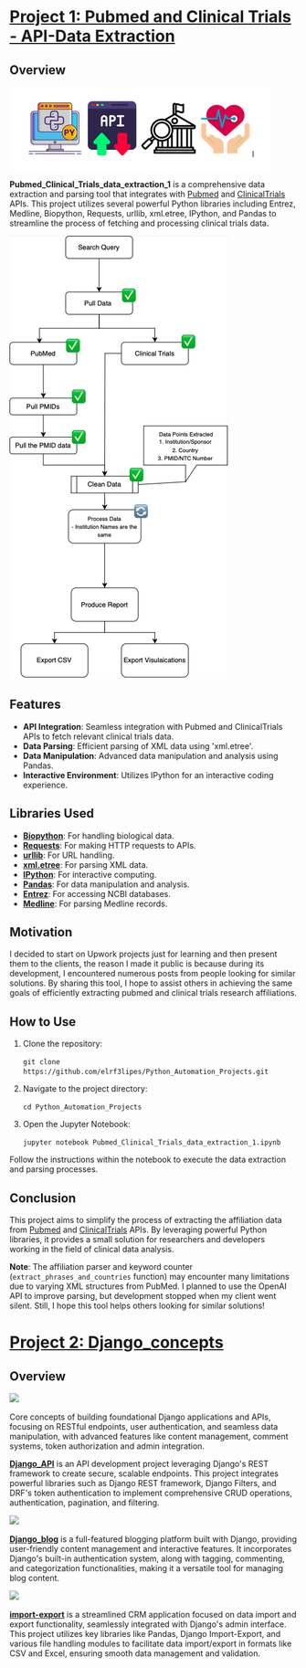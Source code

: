 
# [Project 1: Pubmed and Clinical Trials - API-Data Extraction](https://github.com/elrf3lipes/Python_Automation_Projects/blob/master/Pubmed_Clinical_Trials_data_extraction_1.ipynb)

## Overview
![](images/project_1.png)



**Pubmed_Clinical_Trials_data_extraction_1** is a comprehensive data extraction and parsing tool that integrates with [Pubmed](https://www.ncbi.nlm.nih.gov/home/develop/api/) and [ClinicalTrials](https://clinicaltrials.gov/data-api/api) APIs. This project utilizes several powerful Python libraries including Entrez, Medline, Biopython, Requests, urllib, xml.etree, IPython, and Pandas to streamline the process of fetching and processing clinical trials data.

![](images/image.png)

## Features

- **API Integration**: Seamless integration with Pubmed and ClinicalTrials APIs to fetch relevant clinical trials data.
- **Data Parsing**: Efficient parsing of XML data using 'xml.etree'.
- **Data Manipulation**: Advanced data manipulation and analysis using Pandas.
- **Interactive Environment**: Utilizes IPython for an interactive coding experience.

## Libraries Used

- **[Biopython](https://biopython.org/)**: For handling biological data.
- **[Requests](https://pypi.org/project/requests/)**: For making HTTP requests to APIs.
- **[urllib](https://docs.python.org/3/library/urllib.html)**: For URL handling.
- **[xml.etree](https://docs.python.org/3/library/xml.etree.elementtree.html)**: For parsing XML data.
- **[IPython](https://ipython.readthedocs.io/en/stable/)**: For interactive computing.
- **[Pandas](https://pypi.org/project/pandas/)**: For data manipulation and analysis.
- **[Entrez](https://biopython.org/docs/1.75/api/Bio.Entrez.html)**: For accessing NCBI databases.
- **[Medline](https://biopython.org/docs/1.75/api/Bio.Medline.html)**: For parsing Medline records.

## Motivation

I decided to start on Upwork projects just for learning and then present them to the clients, the reason I made it public is because during its development, I encountered numerous posts from people looking for similar solutions. By sharing this tool, I hope to assist others in achieving the same goals of efficiently extracting pubmed and clinical trials research affiliations.

## How to Use

1. Clone the repository:
   
   ```git clone https://github.com/elrf3lipes/Python_Automation_Projects.git```

3. Navigate to the project directory:

   ```cd Python_Automation_Projects```

5. Open the Jupyter Notebook:

   ```jupyter notebook Pubmed_Clinical_Trials_data_extraction_1.ipynb```

Follow the instructions within the notebook to execute the data extraction and parsing processes.

## Conclusion

This project aims to simplify the process of extracting the affiliation data from [Pubmed](https://pubmed.ncbi.nlm.nih.gov/) and [ClinicalTrials](https://clinicaltrials.gov/) APIs. By leveraging powerful Python libraries, it provides a small solution for researchers and developers working in the field of clinical data analysis.

**Note**: The affiliation parser and keyword counter (`extract_phrases_and_countries` function) may encounter many limitations due to varying XML structures from PubMed. I planned to use the OpenAI API to improve parsing, but development stopped when my client went silent. Still, I hope this tool helps others looking for similar solutions!


# [Project 2: Django_concepts](https://github.com/elrf3lipes/Django_concepts)

## Overview
![](images/project_2.png)



Core concepts of building foundational Django applications and APIs, focusing on RESTful endpoints, user authentication, and seamless data manipulation, with advanced features like content management, comment systems, token authorization and admin integration.

**[Django_API](https://github.com/elrf3lipes/Django_concepts/tree/main/Django_API)** is an API development project leveraging Django's REST framework to create secure, scalable endpoints. This project integrates powerful libraries such as Django REST framework, Django Filters, and DRF's token authentication to implement comprehensive CRUD operations, authentication, pagination, and filtering.

![](images/testing_api.png)

**[Django_blog](https://github.com/elrf3lipes/Django_concepts/tree/main/Django_blog)** is a full-featured blogging platform built with Django, providing user-friendly content management and interactive features. It incorporates Django's built-in authentication system, along with tagging, commenting, and categorization functionalities, making it a versatile tool for managing blog content.

![](images/blog_home.png)

**[import-export](https://github.com/elrf3lipes/Django_concepts/tree/main/import-export)** is a streamlined CRM application focused on data import and export functionality, seamlessly integrated with Django's admin interface. This project utilizes key libraries like Pandas, Django Import-Export, and various file handling modules to facilitate data import/export in formats like CSV and Excel, ensuring smooth data management and validation.

